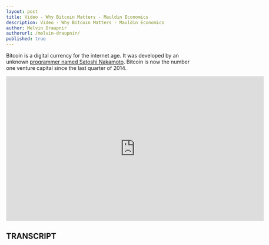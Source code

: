 ```yaml
---
layout: post
title: Video - Why Bitcoin Matters - Mauldin Economics
description: Video - Why Bitcoin Matters - Mauldin Economics
author: Melvin Draupnir
authorurl: /melvin-draupnir/
published: true
---
```


<p>Bitcoin is a digital currency for the internet age. It was developed by an unknown <a href="/book-of-satoshi-review/">programmer named Satoshi Nakamoto</a>. Bitcoin is now the number one venture capital since the last quarter of 2014.</p>

<center><iframe width="700" height="394" src="https://www.youtube.com/embed/hrrF6Wz61HE" frameborder="0" allowfullscreen></iframe></center>

<h2>TRANSCRIPT</h2>
